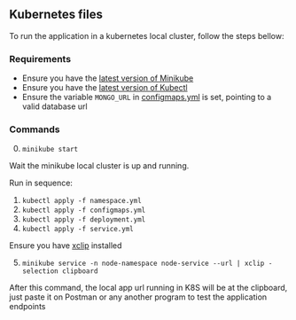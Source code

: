 ## Kubernetes files

To run the application in a kubernetes local cluster, follow the steps bellow:

### Requirements

* Ensure you have the [latest version of Minikube](https://minikube.sigs.k8s.io/docs/start/)
* Ensure you have the [latest version of Kubectl](https://kubernetes.io/docs/tasks/tools/#kubectl)  
* Ensure the variable `MONGO_URL` in [configmaps.yml](configmaps.yml) is set, pointing to a valid database url

### Commands 
0. `minikube start`

Wait the minikube local cluster is up and running.

Run in sequence:
1. `kubectl apply -f namespace.yml`
2. `kubectl apply -f configmaps.yml`
3. `kubectl apply -f deployment.yml`
4. `kubectl apply -f service.yml`

Ensure you have [xclip](https://howtoinstall.co/en/xclip) installed

5. `minikube service -n node-namespace node-service --url | xclip -selection clipboard`

After this command, the local app url running in K8S will be at the clipboard, just paste it on Postman or any another program 
to test the application endpoints
